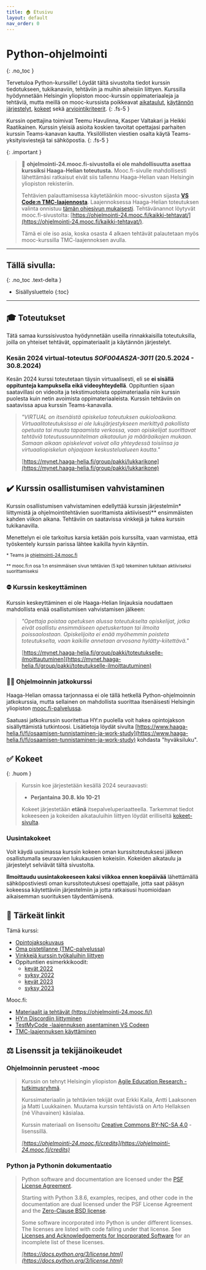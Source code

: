 ```yaml
---
title: 🏠 Etusivu
layout: default
nav_order: 0
---
```


# Python-ohjelmointi
{: .no_toc }

Tervetuloa Python-kurssille! Löydät tältä sivustolta tiedot kurssin tiedotukseen, tukikanaviin, tehtäviin ja muihin aiheisiin liittyen. Kurssilla hyödynnetään Helsingin yliopiston mooc-kurssin oppimateriaaleja ja tehtäviä, mutta meillä on mooc-kurssista poikkeavat [aikataulut](/aikataulu/), [käytännön järjestelyt](./tehtavat/), [kokeet](/koe/) sekä [arviointikriteerit](/arviointi/).
{: .fs-5 }

Kurssin opettajina toimivat Teemu Havulinna, Kasper Valtakari ja Heikki Raatikainen. Kurssin yleisiä asioita koskien tavoitat opettajasi parhaiten kurssin Teams-kanavan kautta. Yksilöllisten viestien osalta käytä Teams-yksityisviestejä tai sähköpostia.
{: .fs-5 }


{: .important }
> 📣 **ohjelmointi-24.mooc.fi-sivustolla ei ole mahdollisuutta asettaa kurssiksi Haaga-Helian toteutusta.** Mooc.fi-sivulle mahdollisesti lähettämäsi ratkaisut eivät siis tallennu Haaga-Helian vaan Helsingin yliopiston rekisteriin.
>
> Tehtävien palauttamisessa käytetäänkin mooc-sivuston sijasta [**VS Code:n TMC-laajennosta**](/tehtavat/#testmycode-laajennos). Laajennoksessa Haaga-Helian toteutuksen valinta onnistuu [tämän ohjesivun mukaisesti](/tehtavat/#testmycode-laajennos). Tehtävänannot löytyvät mooc.fi-sivustolta: [https://ohjelmointi-24.mooc.fi/kaikki-tehtavat/](https://ohjelmointi-24.mooc.fi/kaikki-tehtavat/).
>
> Tämä ei ole iso asia, koska osasta 4 alkaen tehtävät palautetaan myös mooc-kurssilla TMC-laajennoksen avulla.

---

## Tällä sivulla:
{: .no_toc .text-delta }

* Sisällysluettelo
{:toc}

---

## 🎓 Toteutukset

Tätä samaa kurssisivustoa hyödynnetään useilla rinnakkaisilla toteutuksilla, joilla on yhteiset tehtävät, oppimateriaalit ja käytännön järjestelyt.


### Kesän 2024 virtual-toteutus *SOF004AS2A-3011* (20.5.2024 - 30.8.2024)

Kesän 2024 kurssi toteutetaan täysin virtuaalisesti, eli se **ei sisällä oppitunteja kampuksella eikä videoyhteydellä**. Oppituntien sijaan saatavillasi on videoita ja tekstimuotoista oppimateriaalia niin kurssin puolesta kuin netin avoimista oppimateriaaleista. Kurssin tehtäviin on saatavissa apua kurssin Teams-kanavalla.

> *"VIRTUAL on itsenäistä opiskelua toteutuksen aukioloaikana. Virtuaalitoteutuksissa ei ole lukujärjestykseen merkittyä pakollista opetusta tai muuta tapaamista verkossa, vaan opiskelijat suorittavat tehtäviä toteutussuunnitelman aikataulun ja määräaikojen mukaan. Samaan aikaan opiskelevat voivat olla yhteydessä toisiinsa ja virtuaaliopiskelun ohjaajaan keskustelualueen kautta."*
>
> [https://mynet.haaga-helia.fi/group/pakki/lukkarikone](https://mynet.haaga-helia.fi/group/pakki/lukkarikone)


## ✔️ Kurssin osallistumisen vahvistaminen

Kurssin osallistumisen vahvistaminen edellyttää kurssin järjestelmiin\* liittymistä ja ohjelmointitehtävien suorittamista aktiivisesti\*\* ensimmäisten kahden viikon aikana. Tehtäviin on saatavissa vinkkejä ja tukea kurssin tukikanavilla.

Menettelyn ei ole tarkoitus karsia ketään pois kurssilta, vaan varmistaa, että työskentely kurssin parissa lähtee kaikilla hyvin käyntiin.

<small>* Teams ja [ohjelmointi-24.mooc.fi](https://ohjelmointi-24.mooc.fi/)</small>

<small>** mooc.fi:n osa 1:n ensimmäisen sivun tehtävien (5 kpl) tekeminen tulkitaan aktiiviseksi suorittamiseksi</small>


### ⛔ Kurssin keskeyttäminen

Kurssin keskeyttäminen ei ole Haaga-Helian linjauksia noudattaen mahdollista enää osallistumisen vahvistamisen jälkeen:

> *"Opettaja poistaa opetuksen alussa toteutukselta opiskelijat, jotka eivät osallistu ensimmäiseen opetuskertaan tai ilmoita poissaolostaan. Opiskelijoita ei enää myöhemmin poisteta toteutukselta, vaan kaikille annetaan arvosana hylätty-kiitettävä."*
>
> [https://mynet.haaga-helia.fi/group/pakki/toteutukselle-ilmoittautuminen](https://mynet.haaga-helia.fi/group/pakki/toteutukselle-ilmoittautuminen)


### 🧙‍♂️ Ohjelmoinnin jatkokurssi

Haaga-Helian omassa tarjonnassa ei ole tällä hetkellä Python-ohjelmoinnin jatkokurssia, mutta sellainen on mahdollista suorittaa itsenäisesti Helsingin yliopiston [mooc.fi-palvelussa](https://www.mooc.fi/).

Saatuasi jatkokurssin suoritettua HY:n puolella voit hakea opintojakson sisällyttämistä tutkintoosi. Lisätietoja löydät sivulta [https://www.haaga-helia.fi/fi/osaamisen-tunnistaminen-ja-work-study](https://www.haaga-helia.fi/fi/osaamisen-tunnistaminen-ja-work-study) kohdasta "hyväksiluku".



## ✅ Kokeet

{: .huom }
> Kurssin koe järjestetään kesällä 2024 seuraavasti:
>
> * **Perjantaina 30.8. klo 10-21**
>
> Kokeet järjestetään **etänä** itsepalveluperiaatteella. Tarkemmat tiedot kokeeseen ja kokeiden aikatauluihin liittyen löydät erilliseltä [kokeet-sivulta](./koe/).


### Uusintakokeet

Voit käydä uusimassa kurssin kokeen oman kurssitoteutuksesi jälkeen osallistumalla seuraavien lukukausien kokeisiin. Kokeiden aikataulu ja järjestelyt selviävät tältä sivustolta.

**Ilmoittaudu uusintakokeeseen kaksi viikkoa ennen koepäivää** lähettämällä sähköpostiviesti oman kurssitoteutuksesi opettajalle, jotta saat pääsyn kokeessa käytettäviin järjestelmiin ja jotta ratkaisusi huomioidaan aikaisemman suorituksen täydentämisenä.


## 🔗 Tärkeät linkit

Tämä kurssi:

* [Opintojaksokuvaus](https://opinto-opas.haaga-helia.fi/course_unit/SOF004AS2A)
* [Oma pistetilanne (TMC-palvelussa)](https://tmc.mooc.fi/org/haaga-helia/)
* [Vinkkejä kurssin työkaluihin liittyen](/vinkit)
* Oppituntien esimerkkikoodit:
    * [kevät 2022](https://github.com/python-ohjelmointi/esimerkit/)
    * [syksy 2022](https://github.com/python-ohjelmointi/esimerkit-s22/)
    * [kevät 2023](https://github.com/python-ohjelmointi/esimerkit-k23/)
    * [syksy 2023](https://github.com/python-ohjelmointi/esimerkit-s23/)

Mooc.fi:

* [Materiaalit ja tehtävät (https://ohjelmointi-24.mooc.fi/)](https://ohjelmointi-24.mooc.fi/)
* [HY:n Discordiin liittyminen](https://study.cs.helsinki.fi/discord/join/ohjelmoinnin_mooc)
* [TestMyCode -laajennuksen asentaminen VS Codeen](https://www.mooc.fi/fi/installation/vscode/#TestMyCode-asentaminen)
* [TMC-laajennuksen käyttäminen](https://www.mooc.fi/fi/installation/vscode/#ohjelmoinnin-aloittaminen)


## ⚖️ Lisenssit ja tekijänoikeudet

### Ohjelmoinnin perusteet -mooc

> Kurssin on tehnyt Helsingin yliopiston [Agile Education Research -tutkimusryhmä](https://www.helsinki.fi/en/researchgroups/data-driven-education).
>
> Kurssimateriaalin ja tehtävien tekijät ovat Erkki Kaila, Antti Laaksonen ja Matti Luukkainen. Muutama kurssin tehtävistä on Arto Hellaksen (né Vihavainen) käsialaa.
>
> Kurssin materiaali on lisensoitu [Creative Commons BY-NC-SA 4.0](https://creativecommons.org/licenses/by-nc-sa/4.0/deed.fi) -lisenssillä.
>
> *[https://ohjelmointi-24.mooc.fi/credits](https://ohjelmointi-24.mooc.fi/credits)*


### Python ja Pythonin dokumentaatio

> Python software and documentation are licensed under the [PSF License Agreement](https://docs.python.org/3/license.html#psf-license).
>
> Starting with Python 3.8.6, examples, recipes, and other code in the documentation are dual licensed under the PSF License Agreement and the [Zero-Clause BSD license](https://docs.python.org/3/license.html#bsd0).
>
> Some software incorporated into Python is under different licenses. The licenses are listed with code falling under that license. See [Licenses and Acknowledgements for Incorporated Software](https://docs.python.org/3/license.html#otherlicenses) for an incomplete list of these licenses.
>
> *[https://docs.python.org/3/license.html](https://docs.python.org/3/license.html)*
